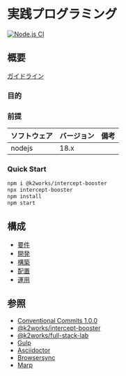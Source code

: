 # 実践プログラミング

[![Node.js CI](https://github.com/k2works/pragmatic-programing-exercise-2024/actions/workflows/node.js.yml/badge.svg)](https://github.com/k2works/pragmatic-programing-exercise-2024/actions/workflows/node.js.yml)

## 概要

[ガイドライン](./docs/slides/PITCHME.md)

### 目的

### 前提

| ソフトウェア | バージョン | 備考 |
| :----------- | :--------- | :--- |
| nodejs       | 18.x       |      |

### Quick Start

```bash
npm i @k2works/intercept-booster
npx intercept-booster
npm install
npm start
```

## 構成

- [要件](./docs/req.adoc)
- [開発](./docs/dev.adoc)
- [構築](./docs/build.adoc)
- [配置](./docs/ship.adoc)
- [運用](./docs/run.adoc)

## 参照

- [Conventional Commits 1.0.0](https://www.conventionalcommits.org/ja/v1.0.0/)
- [@k2works/intercept-booster](https://www.npmjs.com/package/@k2works/intercept-booster)
- [@k2works/full-stack-lab](https://www.npmjs.com/package/@k2works/full-stack-lab)
- [Gulp](https://gulpjs.com/docs/en/getting-started/quick-start)
- [Asciidoctor](https://asciidoctor.org/)
- [Browsersync](https://browsersync.io/)
- [Marp](https://marp.app/)

